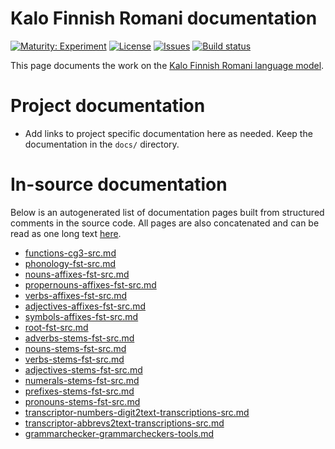 # Kalo Finnish Romani documentation

[![Maturity: Experiment](https://img.shields.io/badge/Maturity-Experiment-black.svg)](https://giellalt.github.io/MaturityClassification.html)
[![License](https://img.shields.io/github/license/giellalt/lang-rmf)](https://raw.githubusercontent.com/giellalt/lang-rmf/main/LICENSE)
[![Issues](https://img.shields.io/github/issues/giellalt/lang-rmf)](https://github.com/giellalt/lang-rmf/issues)
[![Build status](https://github.com/giellalt/lang-rmf/workflows/Speller%20CI+CD/badge.svg)](https://github.com/giellalt/lang-rmf/actions)

This page documents the work on the [Kalo Finnish Romani language model](https://github.com/giellalt/lang-rmf). 

# Project documentation

* Add links to project specific documentation here as needed. Keep the documentation in the `docs/` directory.

# In-source documentation

Below is an autogenerated list of documentation pages built from structured comments in the source code. All pages are also concatenated and can be read as one long text [here](rmf.md).
* [functions-cg3-src.md](functions-cg3-src.md)
* [phonology-fst-src.md](phonology-fst-src.md)
* [nouns-affixes-fst-src.md](nouns-affixes-fst-src.md)
* [propernouns-affixes-fst-src.md](propernouns-affixes-fst-src.md)
* [verbs-affixes-fst-src.md](verbs-affixes-fst-src.md)
* [adjectives-affixes-fst-src.md](adjectives-affixes-fst-src.md)
* [symbols-affixes-fst-src.md](symbols-affixes-fst-src.md)
* [root-fst-src.md](root-fst-src.md)
* [adverbs-stems-fst-src.md](adverbs-stems-fst-src.md)
* [nouns-stems-fst-src.md](nouns-stems-fst-src.md)
* [verbs-stems-fst-src.md](verbs-stems-fst-src.md)
* [adjectives-stems-fst-src.md](adjectives-stems-fst-src.md)
* [numerals-stems-fst-src.md](numerals-stems-fst-src.md)
* [prefixes-stems-fst-src.md](prefixes-stems-fst-src.md)
* [pronouns-stems-fst-src.md](pronouns-stems-fst-src.md)
* [transcriptor-numbers-digit2text-transcriptions-src.md](transcriptor-numbers-digit2text-transcriptions-src.md)
* [transcriptor-abbrevs2text-transcriptions-src.md](transcriptor-abbrevs2text-transcriptions-src.md)
* [grammarchecker-grammarcheckers-tools.md](grammarchecker-grammarcheckers-tools.md)
